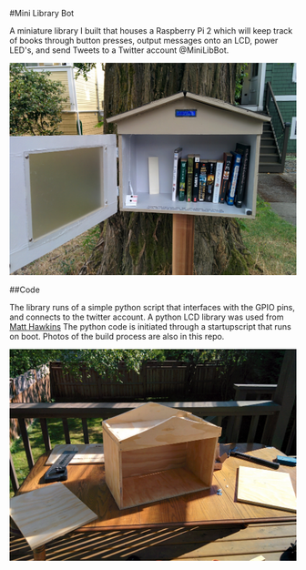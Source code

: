 #Mini Library Bot

A miniature library I built that houses a Raspberry Pi 2 which will keep track of books through button presses, 
output messages onto an LCD, power LED's, and send Tweets to a Twitter account @MiniLibBot.
	
![Finished Photo](/Photos/IMG_20160618_181944.jpg)
	
	
##Code	
	
The library runs of a simple python script that interfaces with the GPIO pins, and connects to 
the twitter account. A python LCD library was used from [Matt Hawkins](https://www.raspberrypi-spy.co.uk/)
The python code is initiated through a startupscript that runs on boot. 
Photos of the build process are also in this repo. 
	
![Building the Library](/Photos/IMG_20160429_163801.jpg)
